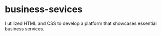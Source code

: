 # business-sevices
I utilized HTML and CSS to develop a platform that showcases essential business services. 
